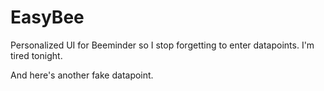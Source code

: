 # EasyBee
Personalized UI for Beeminder so I stop forgetting to enter datapoints. I'm tired tonight.

And here's another fake datapoint.
